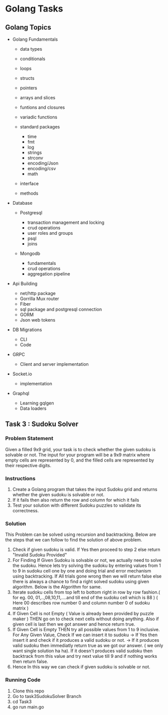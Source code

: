 # Golang Tasks

## Golang Topics

- Golang Fundamentals 
    - data types
    - conditionals
    - loops
    - structs
    - pointers
    - arrays and slices
    - funtions and closures
    - variadic functions
    - standard packages
        - time
        - fmt
        - log
        - strings
        - strconv
        - encoding/Json
        - encoding/csv
        - math
        
    - interface
    - methods
    
- Database
    - Postgresql
        - transaction management and locking
        - crud operations
        - user roles and groups
        - psql
        - joins

    - Mongodb
        - fundamentals
        - crud operations 
        - aggregation pipeline

- Api Building
    - net/http package
    - Gorrilla Mux router
    - Fiber
    - sql package and postgresql connection
    - GORM
    - Json web tokens

- DB Migrations
    - CLI 
    - Code

- GRPC
    - Client and server implementation

- Socket.io 
  - implementation

- Graphql
    - Learning gqlgen
    - Data loaders

## Task 3 : Sudoku Solver

### Problem Statement

Given a filled 9x9 grid, your task is to check whether the given sudoku is solvable or not. The input for your program will be a 9x9 matrix where empty cells are represented by 0, and the filled cells are represented by their respective digits.

### Instructions 

1. Create a Golang program that takes the input Sudoku grid and returns whether the given sudoku is solvable or not.
2. If it fails then also return the row and column for which it fails
3. Test your solution with different Sudoku puzzles to validate its correctness.

### Solution

This Problem can be solved using recursion and backtracking. Below are the steps that we can follow to find the solution of above problem.

1. Check if given sudoku is valid. If Yes then proceed to step 2 else return "Invalid Sudoku Provided" <br>
2. For Finding If Given Sudoku is solvable or not, we actually need to solve the sudoku. Hence lets try solving the sudoku by entering values from 1 to 9 in sudoku cell one by one and doing trial and error mechanism using backtracking. If All trials gone wrong then we will return false else there is always a chance to find a right solved sudoku using given algorithm. Below is the Algorithm for same.
3. Iterate sudoku cells from top left to bottom right in row by row fashion.( for eg. 00, 01,..,08,10,11,....and till end of the sudoku cell which is 88 ) ( Here 00 describes row number 0 and column number 0 of sudoku matrix )
4. If Given Cell is not Empty ( Value is already been provided by puzzle maker ) THEN go on to check next cells without doing anything. Also if given cell is last then we got answer and hence return true.
5. If Given Cell is Empty THEN try all possible values from 1 to 9 inclusive. For Any Given Value, Check If we can insert it to sudoku -> If Yes then insert it and check if it produces a valid sudoku or not. -> If it produces valid sudoku then immediatly return true as we got our answer. ( we only want single solution ha ha). If it doesn't produces valid sudoku then backtrack from this value and try next value till 9 and if nothing works then return false.
6. Hence In this way we can check if given sudoku is solvable or not.

### Running Code
1. Clone this repo
2. Go to task3SudokuSolver Branch
3. cd Task3
4. go run main.go